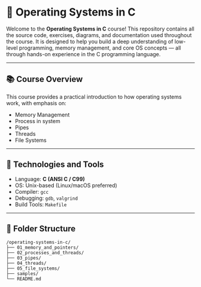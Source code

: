 # 🧠 Operating Systems in C

Welcome to the **Operating Systems in C** course! This repository contains all the source code, exercises, diagrams, and documentation used throughout the course. It is designed to help you build a deep understanding of low-level programming, memory management, and core OS concepts — all through hands-on experience in the C programming language.

---

## 📚 Course Overview

This course provides a practical introduction to how operating systems work, with emphasis on:

- Memory Management
- Process in system
- Pipes
- Threads
- File Systems

---

## 🧰 Technologies and Tools

- Language: **C (ANSI C / C99)**
- OS: Unix-based (Linux/macOS preferred)
- Compiler: `gcc`
- Debugging: `gdb`, `valgrind`
- Build Tools: `Makefile`

---

## 📁 Folder Structure

```
/operating-systems-in-c/
├── 01_memory_and_pointers/
├── 02_processes_and_threads/
├── 03_pipes/
├── 04_threads/
├── 05_file_systems/
├── samples/
└── README.md
```